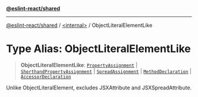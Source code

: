 [**@eslint-react/shared**](../../README.md)

***

[@eslint-react/shared](../../README.md) / [\<internal\>](../README.md) / ObjectLiteralElementLike

# Type Alias: ObjectLiteralElementLike

> **ObjectLiteralElementLike**: [`PropertyAssignment`](../interfaces/PropertyAssignment.md) \| [`ShorthandPropertyAssignment`](../interfaces/ShorthandPropertyAssignment.md) \| [`SpreadAssignment`](../interfaces/SpreadAssignment.md) \| [`MethodDeclaration`](../interfaces/MethodDeclaration.md) \| [`AccessorDeclaration`](AccessorDeclaration.md)

Unlike ObjectLiteralElement, excludes JSXAttribute and JSXSpreadAttribute.
